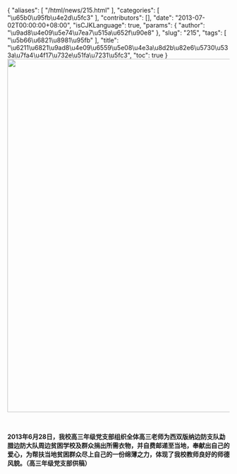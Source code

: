 {
    "aliases": [
        "/html/news/215.html"
    ],
    "categories": [
        "\u65b0\u95fb\u4e2d\u5fc3"
    ],
    "contributors": [],
    "date": "2013-07-02T00:00:00+08:00",
    "isCJKLanguage": true,
    "params": {
        "author": "\u9ad8\u4e09\u5e74\u7ea7\u515a\u652f\u90e8"
    },
    "slug": "215",
    "tags": [
        "\u5b66\u6821\u8981\u95fb"
    ],
    "title": "\u6211\u6821\u9ad8\u4e09\u6559\u5e08\u4e3a\u8d2b\u82e6\u5730\u533a\u7fa4\u4f17\u732e\u51fa\u7231\u5fc3",
    "toc": true
}
**<img
    src="https://cdn.tfls.online/mirror/full/d12b68c13dfcddf07521fc6238f09e58b47b1475.jpg"
    style="display:block;margin-left:auto;margin-right:auto;"
    decoding="async"
    fetchpriority="auto"
    loading="lazy"
    height="800"
    width="600"
/>**

 

**2013年6月28日，我校高三年级党支部组织全体高三老师为西双版纳边防支队勐腊边防大队周边贫困学校及群众捐出所需衣物，并自费邮递至当地，奉献出自己的爱心，为帮扶当地贫困群众尽上自己的一份绵薄之力，体现了我校教师良好的师德风貌。（高三年级党支部供稿）**

